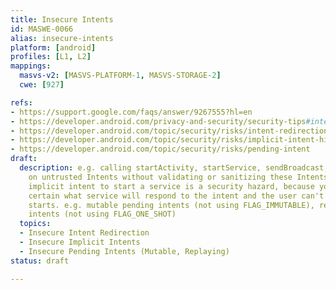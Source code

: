 ```yaml
---
title: Insecure Intents
id: MASWE-0066
alias: insecure-intents
platform: [android]
profiles: [L1, L2]
mappings:
  masvs-v2: [MASVS-PLATFORM-1, MASVS-STORAGE-2]
  cwe: [927]

refs:
- https://support.google.com/faqs/answer/9267555?hl=en
- https://developer.android.com/privacy-and-security/security-tips#intents
- https://developer.android.com/topic/security/risks/intent-redirection
- https://developer.android.com/topic/security/risks/implicit-intent-hijacking
- https://developer.android.com/topic/security/risks/pending-intent
draft:
  description: e.g. calling startActivity, startService, sendBroadcast, or setResult
    on untrusted Intents without validating or sanitizing these Intents. Using an
    implicit intent to start a service is a security hazard, because you can't be
    certain what service will respond to the intent and the user can't see which service
    starts. e.g. mutable pending intents (not using FLAG_IMMUTABLE), replaying pending
    intents (not using FLAG_ONE_SHOT)
  topics:
  - Insecure Intent Redirection
  - Insecure Implicit Intents
  - Insecure Pending Intents (Mutable, Replaying)
status: draft

---
```


